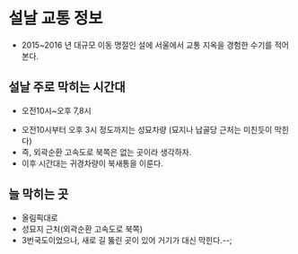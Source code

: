 # 설날 교통 정보
* 2015~2016 년 대규모 이동 명절인 설에 서울에서 교통 지옥을 경험한 수기를 적어본다.

## 설날 주로 막히는 시간대

* 오전10시~오후 7,8시 
 + 오전10시부터 오후 3시 정도까지는 성묘차량 (묘지나 납골당 근처는 미친듯이 막힌다)
 + 즉, 외곽순환 고속도로 북쪽은 없는 곳이라 생각하자.
 + 이후 시간대는 귀경차량이 북새통을 이룬다. 

## 늘 막히는 곳
* 올림픽대로
* 성묘지 근처(외곽순환 고속도로 북쪽)
* 3번국도이었으나, 새로 길 뚫린 곳이 있어 거기가 대신 막힌다.--;
